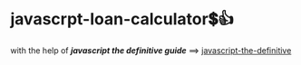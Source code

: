 # javascrpt-loan-calculator:heavy_dollar_sign::+1:                                                                                                                                                                                                                                                                          
with the help of **_javascript the definitive guide_** ==>
<a href="https://www.oreilly.com/library/view/javascript-the-definitive/0596101996/">javascript-the-definitive</a>
 
